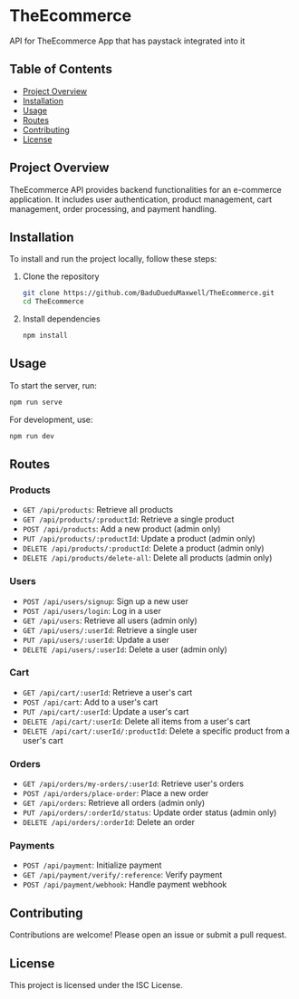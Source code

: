 # TheEcommerce

API for TheEcommerce App that has paystack integrated into it

## Table of Contents
- [Project Overview](#project-overview)
- [Installation](#installation)
- [Usage](#usage)
- [Routes](#routes)
- [Contributing](#contributing)
- [License](#license)

## Project Overview

TheEcommerce API provides backend functionalities for an e-commerce application. It includes user authentication, product management, cart management, order processing, and payment handling.

## Installation

To install and run the project locally, follow these steps:

1. Clone the repository
   ```bash
   git clone https://github.com/BaduDueduMaxwell/TheEcommerce.git
   cd TheEcommerce
   ```
2. Install dependencies
   ```bash
   npm install
   ```

## Usage

To start the server, run:
```bash
npm run serve
```

For development, use:
```bash
npm run dev
```

## Routes

### Products
- `GET /api/products`: Retrieve all products
- `GET /api/products/:productId`: Retrieve a single product
- `POST /api/products`: Add a new product (admin only)
- `PUT /api/products/:productId`: Update a product (admin only)
- `DELETE /api/products/:productId`: Delete a product (admin only)
- `DELETE /api/products/delete-all`: Delete all products (admin only)

### Users
- `POST /api/users/signup`: Sign up a new user
- `POST /api/users/login`: Log in a user
- `GET /api/users`: Retrieve all users (admin only)
- `GET /api/users/:userId`: Retrieve a single user
- `PUT /api/users/:userId`: Update a user
- `DELETE /api/users/:userId`: Delete a user (admin only)

### Cart
- `GET /api/cart/:userId`: Retrieve a user's cart
- `POST /api/cart`: Add to a user's cart
- `PUT /api/cart/:userId`: Update a user's cart
- `DELETE /api/cart/:userId`: Delete all items from a user's cart
- `DELETE /api/cart/:userId/:productId`: Delete a specific product from a user's cart

### Orders
- `GET /api/orders/my-orders/:userId`: Retrieve user's orders
- `POST /api/orders/place-order`: Place a new order
- `GET /api/orders`: Retrieve all orders (admin only)
- `PUT /api/orders/:orderId/status`: Update order status (admin only)
- `DELETE /api/orders/:orderId`: Delete an order

### Payments
- `POST /api/payment`: Initialize payment
- `GET /api/payment/verify/:reference`: Verify payment
- `POST /api/payment/webhook`: Handle payment webhook

## Contributing

Contributions are welcome! Please open an issue or submit a pull request.

## License

This project is licensed under the ISC License.
